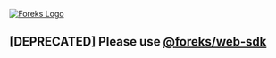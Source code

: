 [![Foreks Logo](https://www.foreks.com/img/brand/logo.svg)](http://foreks.com/)

## [DEPRECATED] Please use [@foreks/web-sdk](https://www.npmjs.com/package/foreks-sdk)

